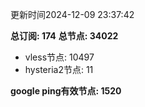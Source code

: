 更新时间2024-12-09 23:37:42

**总订阅: 174**
**总节点: 34022**
- vless节点: 10497
- hysteria2节点: 11

**google ping有效节点: 1520**
